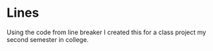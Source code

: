 # Lines
Using the code from line breaker I created this for a class project my second semester in college.

